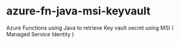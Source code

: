 # azure-fn-java-msi-keyvault
Azure Functions using Java to retrieve Key vault secret using MSI ( Managed Service Identity ) 
